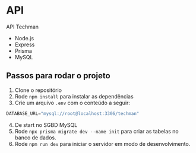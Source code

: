 # API
API Techman
- Node.js
- Express
- Prisma
- MySQL

## Passos para rodar o projeto
1. Clone o repositório
2. Rode `npm install` para instalar as dependências
3. Crie um arquivo `.env` com o conteúdo a seguir:
```js
DATABASE_URL="mysql://root@localhost:3306/techman"
```
4. De start no SGBD MySQL
5. Rode `npx prisma migrate dev --name init` para criar as tabelas no banco de dados.
6. Rode `npm run dev` para iniciar o servidor em modo de desenvolvimento.